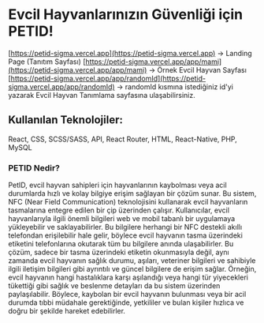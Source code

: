 # Evcil Hayvanlarınızın Güvenliği için PETID!

[https://petid-sigma.vercel.app](https://petid-sigma.vercel.app) -> Landing Page (Tanıtım Sayfası)
[https://petid-sigma.vercel.app/app/mami](https://petid-sigma.vercel.app/app/mami) -> Örnek Evcil Hayvan Sayfası
[https://petid-sigma.vercel.app/app/randomId](https://petid-sigma.vercel.app/app/randomId) -> randomId kısmına istediğiniz id'yi yazarak Evcil Hayvan Tanımlama sayfasına ulaşabilirsiniz.

## Kullanılan Teknolojiler:
React, CSS, SCSS/SASS, API, React Router, HTML, React-Native, PHP, MySQL

### PETID Nedir?
PetID, evcil hayvan sahipleri için hayvanlarının kaybolması veya acil durumlarda hızlı ve kolay bilgiye erişim sağlayan bir çözüm sunar. Bu sistem, NFC (Near Field Communication) teknolojisini kullanarak evcil hayvanların tasmalarına entegre edilen bir çip üzerinden çalışır. Kullanıcılar, evcil hayvanlarıyla ilgili önemli bilgileri web ve mobil tabanlı bir uygulamaya yükleyebilir ve saklayabilirler. Bu bilgilere herhangi bir NFC destekli akıllı telefondan erişilebilir hale gelir, böylece evcil hayvanın tasma üzerindeki etiketini telefonlarına okutarak tüm bu bilgilere anında ulaşabilirler. Bu çözüm, sadece bir tasma üzerindeki etiketin okunmasıyla değil, aynı zamanda evcil hayvanın sağlık durumu, aşıları, veteriner bilgileri ve sahibiyle ilgili iletişim bilgileri gibi ayrıntılı ve güncel bilgilere de erişim sağlar. Örneğin, evcil hayvanın hangi hastalıklara karşı aşılandığı veya hangi tür yiyecekleri tükettiği gibi sağlık ve beslenme detayları da bu sistem üzerinden paylaşılabilir. Böylece, kaybolan bir evcil hayvanın bulunması veya bir acil durumda tıbbi müdahale gerektiğinde, yetkililer ve bulan kişiler hızlıca ve doğru bir şekilde hareket edebilirler.
